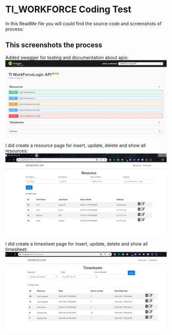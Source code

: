 # TI_WORKFORCE Coding Test

In this ReadMe file you will could find the source code  and screenshots of process:

## This screenshots the process
Added swagger for testing and documentation about apis:
![Step0](https://raw.githubusercontent.com/gersof/TI_WORKFORCE/master/IMG/0.JPG)

I did create a resource page for insert, update, delete and show all resources:
![Step1](https://raw.githubusercontent.com/gersof/TI_WORKFORCE/master/IMG/1.JPG)

I did create a timesheet page  for insert, update, delete and show all timesheet:
![Step2](https://raw.githubusercontent.com/gersof/TI_WORKFORCE/master/IMG/2.JPG)
